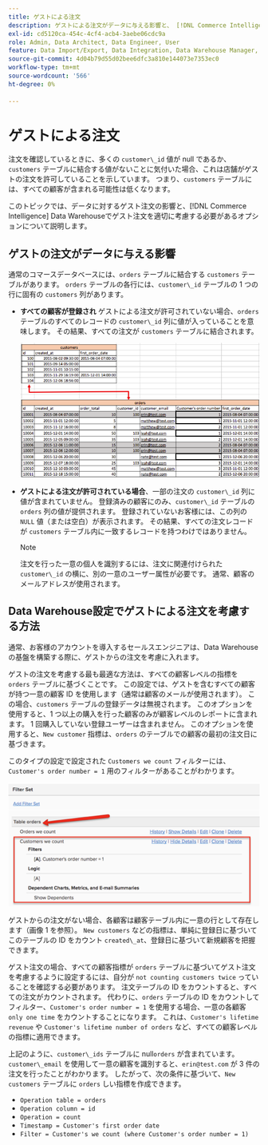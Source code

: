 ```yaml
---
title: ゲストによる注文
description: ゲストによる注文がデータに与える影響と、 [!DNL Commerce Intelligence] Data Warehouseでのゲストによる注文を適切に考慮する必要があるオプションについて説明します。
exl-id: cd5120ca-454c-4cf4-acb4-3aebe06cdc9a
role: Admin, Data Architect, Data Engineer, User
feature: Data Import/Export, Data Integration, Data Warehouse Manager, Commerce Tables
source-git-commit: 4d04b79d55d02bee6dfc3a810e144073e7353ec0
workflow-type: tm+mt
source-wordcount: '566'
ht-degree: 0%

---
```


# ゲストによる注文

注文を確認しているときに、多くの `customer\_id` 値が null であるか、`customers` テーブルに結合する値がないことに気付いた場合、これは店舗がゲストの注文を許可していることを示しています。 つまり、`customers` テーブルには、すべての顧客が含まれる可能性は低くなります。

このトピックでは、データに対するゲスト注文の影響と、[!DNL Commerce Intelligence] Data Warehouseでゲスト注文を適切に考慮する必要があるオプションについて説明します。

## ゲストの注文がデータに与える影響

通常のコマースデータベースには、`orders` テーブルに結合する `customers` テーブルがあります。 `orders` テーブルの各行には、`customer\_id` テーブルの 1 つの行に固有の `customers` 列があります。

* **すべての顧客が登録され** ゲストによる注文が許可されていない場合、`orders` テーブルのすべてのレコードの `customer\_id` 列に値が入っていることを意味します。 その結果、すべての注文が `customers` テーブルに結合されます。

  ![&#x200B; 顧客情報を示すゲスト注文データテーブル &#x200B;](../../assets/guest-orders-4.png)

* **ゲストによる注文が許可されている場合**、一部の注文の `customer\_id` 列に値が含まれていません。 登録済みの顧客にのみ、`customer\_id` テーブルの `orders` 列の値が提供されます。 登録されていないお客様には、この列の `NULL` 値（または空白）が表示されます。 その結果、すべての注文レコードが `customers` テーブル内に一致するレコードを持つわけではありません。

  >[!NOTE]
  >
  >注文を行った一意の個人を識別するには、注文に関連付けられた `customer\_id` の横に、別の一意のユーザー属性が必要です。 通常、顧客のメールアドレスが使用されます。

## Data Warehouse設定でゲストによる注文を考慮する方法

通常、お客様のアカウントを導入するセールスエンジニアは、Data Warehouseの基盤を構築する際に、ゲストからの注文を考慮に入れます。

ゲストの注文を考慮する最も最適な方法は、すべての顧客レベルの指標を `orders` テーブルに基づくことです。 この設定では、ゲストを含むすべての顧客が持つ一意の顧客 ID を使用します（通常は顧客のメールが使用されます）。 この場合、`customers` テーブルの登録データは無視されます。 このオプションを使用すると、1 つ以上の購入を行った顧客のみが顧客レベルのレポートに含まれます。 1 回購入していない登録ユーザーは含まれません。 このオプションを使用すると、`New customer` 指標は、`orders` のテーブルでの顧客の最初の注文日に基づきます。

このタイプの設定で設定された `Customers we count` フィルターには、`Customer's order number = 1` 用のフィルターがあることがわかります。

![&#x200B; ゲスト注文を除外するためのフィルターセット設定 &#x200B;](../../assets/guest-orders-filter-set.png)

ゲストからの注文がない場合、各顧客は顧客テーブル内に一意の行として存在します（画像 1 を参照）。 `New customers` などの指標は、単純に登録日に基づいてこのテーブルの ID をカウント `created\_at`、登録日に基づいて新規顧客を把握できます。

ゲスト注文の場合、すべての顧客指標が `orders` テーブルに基づいてゲスト注文を考慮するように設定するには、自分が `not counting customers twice` っていることを確認する必要があります。 注文テーブルの ID をカウントすると、すべての注文がカウントされます。 代わりに、`orders` テーブルの ID をカウントしてフィルター、`Customer's order number = 1` を使用する場合、一意の各顧客 `only one time` をカウントすることになります。 これは、`Customer's lifetime revenue` や `Customer's lifetime number of orders` など、すべての顧客レベルの指標に適用できます。

上記のように、`customer\_ids` テーブルに null`orders` が含まれています。 `customer\_email` を使用して一意の顧客を識別すると、`erin@test.com` が 3 件の注文を行ったことがわかります。 したがって、次の条件に基づいて、`New customers` テーブルに `orders` しい指標を作成できます。

* `Operation table = orders`
* `Operation column = id`
* `Operation = count`
* `Timestamp = Customer's first order date`
* `Filter = Customer's we count (where Customer's order number = 1)`
